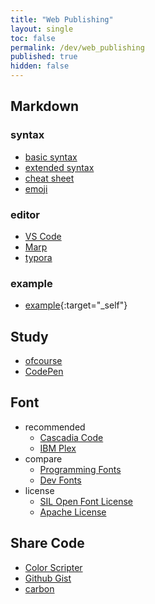 ```yaml
---
title: "Web Publishing"
layout: single
toc: false
permalink: /dev/web_publishing
published: true
hidden: false
---
```


<head>
  <base target="_blank">
</head>

## Markdown

### syntax

- [basic syntax](https://www.markdownguide.org/basic-syntax/)
- [extended syntax](https://www.markdownguide.org/extended-syntax/)
- [cheat sheet](https://www.markdownguide.org/cheat-sheet/)
- [emoji](https://github.com/ikatyang/emoji-cheat-sheet)

### editor

- [VS Code](https://code.visualstudio.com/docs/languages/markdown)
- [Marp](https://marketplace.visualstudio.com/items?itemName=marp-team.marp-vscode)
- [typora](https://typora.io/)

### example

- [example](/dev/web_publishing/markdown/example){:target="_self"}

## Study

- [ofcourse](https://ofcourse.kr/)
- [CodePen](https://codepen.io/pen/)

## Font

- recommended
  - [Cascadia Code](https://github.com/microsoft/cascadia-code)
  - [IBM Plex](https://www.ibm.com/plex/)
- compare
  - [Programming Fonts](https://www.programmingfonts.org/)
  - [Dev Fonts](https://devfonts.gafi.dev/)
- license
  - [SIL Open Font License](https://scripts.sil.org/cms/scripts/page.php?id=OFL)
  - [Apache License](http://www.apache.org/licenses/LICENSE-2.0.html)

## Share Code

- [Color Scripter](https://colorscripter.com/)
- [Github Gist](https://gist.github.com/)
- [carbon](https://carbon.now.sh/)
